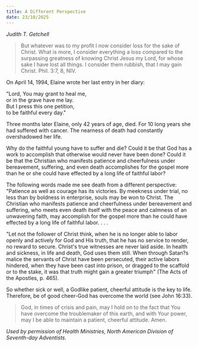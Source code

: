 ```yaml
---
title: A Different Perspective
date: 23/10/2025
---
```


_Judith T. Getchell_

> <p></p>
> But whatever was to my profit I now consider loss for the sake of Christ. What is more, I consider everything a loss compared to the surpassing greatness of knowing Christ Jesus my Lord, for whose sake I have lost all things. I consider them rubbish, that I may gain Christ. Phil. 3:7, 8, NIV.

On April 14, 1994, Elaine wrote her last entry in her diary:

"Lord, You may grant to heal me,\
or in the grave have me lay.\
But I press this one petition,\
to be faithful every day."

Three months later Elaine, only 42 years of age, died. For 10 long years she had suffered with cancer. The nearness of death had constantly overshadowed her life.

Why do the faithful young have to suffer and die? Could it be that God has a work to accomplish that otherwise would never have been done? Could it be that the Christian who manifests patience and cheerfulness under bereavement, suffering, and even death accomplishes for the gospel more than he or she could have effected by a long life of faithful labor?

The following words made me see death from a different perspective: "Patience as well as courage has its victories. By meekness under trial, no less than by boldness in enterprise, souls may be won to Christ. The Christian who manifests patience and cheerfulness under bereavement and suffering, who meets even death itself with the peace and calmness of an unwavering faith, may accomplish for the gospel more than he could have effected by a long life of faithful labor. . . .

"Let not the follower of Christ think, when he is no longer able to labor openly and actively for God and His truth, that he has no service to render, no reward to secure. Christ's true witnesses are never laid aside. In health and sickness, in life and death, God uses them still. When through Satan?s malice the servants of Christ have been persecuted, their active labors hindered, when they have been cast into prison, or dragged to the scaffold or to the stake, it was that truth might gain a greater triumph" (The Acts of the Apostles, p. 465).

So whether sick or well, a Godlike patient, cheerful attitude is the key to life. Therefore, be of good cheer-God has overcome the world (see John 16:33).

> <callout></callout>
> God, in times of crisis and pain, may I hold on to the fact that You have overcome the troublemaker of this earth, and with Your power, may I be able to maintain a patient, cheerful attitude. Amen.

_Used by permission of Health Ministries, North American Division of Seventh-day Adventists._
